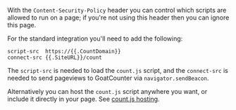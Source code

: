 With the `Content-Security-Policy` header you can control which scripts are
allowed to run on a page; if you're not using this header then you can ignore
this page.

For the standard integration you'll need to add the following:

    script-src  https://{{.CountDomain}}
    connect-src {{.SiteURL}}/count

The `script-src` is needed to load the `count.js` script, and the `connect-src`
is needed to send pageviews to GoatCounter via `navigator.sendBeacon`.

Alternatively you can host the `count.js` script anywhere you want, or include
it directly in your page. See [count.js hosting](/code/countjs-host).
